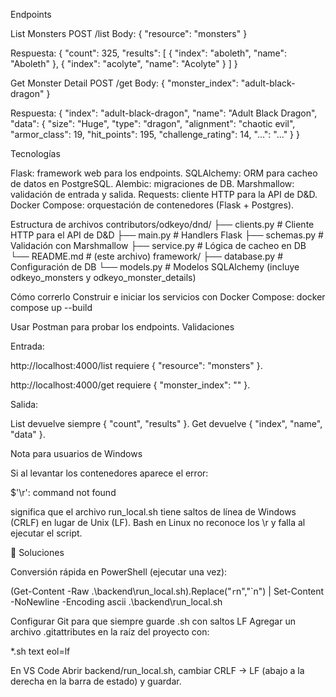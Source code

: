 
Endpoints

List Monsters
POST /list
Body:
{ "resource": "monsters" }

Respuesta:
{
  "count": 325,
  "results": [
    { "index": "aboleth", "name": "Aboleth" },
    { "index": "acolyte", "name": "Acolyte" }
  ]
}

Get Monster Detail
POST /get
Body:
{ "monster_index": "adult-black-dragon" }

Respuesta:
{
  "index": "adult-black-dragon",
  "name": "Adult Black Dragon",
  "data": {
    "size": "Huge",
    "type": "dragon",
    "alignment": "chaotic evil",
    "armor_class": 19,
    "hit_points": 195,
    "challenge_rating": 14,
    "...": "..."
  }
}

Tecnologías

Flask: framework web para los endpoints.
SQLAlchemy: ORM para cacheo de datos en PostgreSQL.
Alembic: migraciones de DB.
Marshmallow: validación de entrada y salida.
Requests: cliente HTTP para la API de D&D.
Docker Compose: orquestación de contenedores (Flask + Postgres).

Estructura de archivos
contributors/odkeyo/dnd/
  ├── clients.py   # Cliente HTTP para el API de D&D
  ├── main.py      # Handlers Flask
  ├── schemas.py   # Validación con Marshmallow
  ├── service.py   # Lógica de cacheo en DB
  └── README.md    # (este archivo)
framework/
  ├── database.py  # Configuración de DB
  └── models.py    # Modelos SQLAlchemy (incluye odkeyo_monsters y odkeyo_monster_details)

Cómo correrlo
Construir e iniciar los servicios con Docker Compose:
docker compose up --build


Usar Postman para probar los endpoints.
Validaciones

Entrada:

http://localhost:4000/list 
requiere { "resource": "monsters" }.

http://localhost:4000/get 
requiere { "monster_index": "<index>" }.

Salida:

List devuelve siempre { "count", "results" }.
Get devuelve { "index", "name", "data" }.

Nota para usuarios de Windows

Si al levantar los contenedores aparece el error:

$'\r': command not found


significa que el archivo run_local.sh tiene saltos de línea de Windows (CRLF) en lugar de Unix (LF).
Bash en Linux no reconoce los \r y falla al ejecutar el script.

🔧 Soluciones

Conversión rápida en PowerShell (ejecutar una vez):

(Get-Content -Raw .\backend\run_local.sh).Replace("`r`n","`n") |
  Set-Content -NoNewline -Encoding ascii .\backend\run_local.sh


Configurar Git para que siempre guarde .sh con saltos LF
Agregar un archivo .gitattributes en la raíz del proyecto con:

*.sh text eol=lf


En VS Code
Abrir backend/run_local.sh, cambiar CRLF → LF (abajo a la derecha en la barra de estado) y guardar.